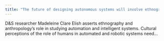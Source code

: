 ```yaml
---
title: "The future of designing autonomous systems will involve ethnographers"
---
```


D&S researcher Madeleine Clare Elish asserts ethnography and anthropology’s role in studying automation and intelligent systems. Cultural perceptions of the role of humans in automated and robotic systems need...

